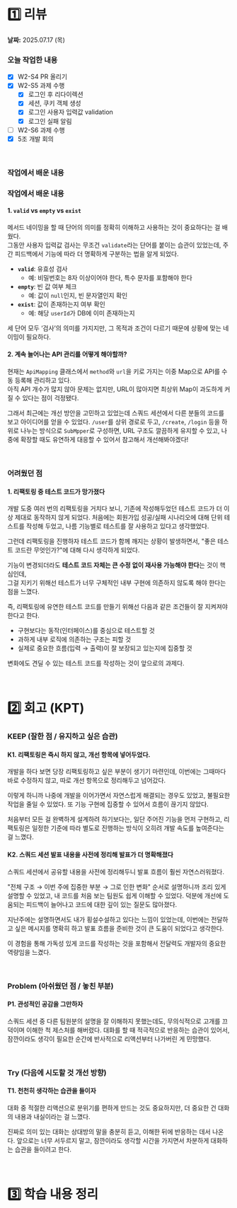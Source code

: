 # 1️⃣ 리뷰
**날짜:** 2025.07.17 (목)

### 오늘 작업한 내용

- [X] W2-S4 PR 올리기
- [X] W2-S5 과제 수행
    - [X] 로그인 후 리다이렉션
    - [X] 세션, 쿠키 객체 생성
    - [X] 로그인 사용자 입력값 validation
    - [X] 로그인 실패 알림
- [ ] W2-S6 과제 수행
- [X] 5조 개발 회의

<br/>

### 작업에서 배운 내용

### 작업에서 배운 내용

#### 1. `valid` vs `empty` vs `exist`

메서드 네이밍을 할 때 단어의 의미를 정확히 이해하고 사용하는 것이 중요하다는 걸 배웠다.  
그동안 사용자 입력값 검사는 무조건 `validate`라는 단어를 붙이는 습관이 있었는데,
주간 피드백에서 기능에 따라 더 명확하게 구분하는 법을 알게 되었다.

- **`valid`**: 유효성 검사
  - 예: 비밀번호는 8자 이상이어야 한다, 특수 문자를 포함해야 한다
- **`empty`**: 빈 값 여부 체크
  - 예: 값이 `null`인지, 빈 문자열인지 확인
- **`exist`**: 값이 존재하는지 여부 확인
  - 예: 해당 `userId`가 DB에 이미 존재하는지

세 단어 모두 ‘검사’의 의미를 가지지만, 그 목적과 조건이 다르기 때문에 상황에 맞는 네이밍이 필요하다.

#### 2. 계속 늘어나는 API 관리를 어떻게 해야할까?

현재는 `ApiMapping` 클래스에서 `method`와 `url`을 키로 가지는 이중 Map으로 API를 수동 등록해 관리하고 있다.  
아직 API 개수가 많지 않아 문제는 없지만, URL이 많아지면 최상위 Map이 과도하게 커질 수 있다는 점이 걱정됐다.

그래서 최근에는 개선 방안을 고민하고 있었는데 스쿼드 세션에서 다른 분들의 코드를 보고 아이디어를 얻을 수 있었다.
`/user`를 상위 경로로 두고, `/create`, `/login` 등을 하위로 나누는 방식으로 `SubMpper`로 구성하면,
URL 구조도 깔끔하게 유지할 수 있고, 나중에 확장할 때도 유연하게 대응할 수 있어서 참고해서 개선해봐야겠다!

<br/>

### 어려웠던 점

#### 1. 리팩토링 중 테스트 코드가 망가졌다

개발 도중 여러 번의 리팩토링을 거치다 보니, 기존에 작성해두었던 테스트 코드가 더 이상 제대로 동작하지 않게 되었다.
처음에는 회원가입 성공/실패 시나리오에 대해 단위 테스트를 작성해 두었고, 나름 기능별로 테스트를 잘 사용하고 있다고 생각했었다.

그런데 리팩토링을 진행하자 테스트 코드가 함께 깨지는 상황이 발생하면서,
"좋은 테스트 코드란 무엇인가?"에 대해 다시 생각하게 되었다.

기능이 변경되더라도 **테스트 코드 자체는 큰 수정 없이 재사용 가능해야 한다**는 것이 핵심인데,  
그걸 지키기 위해선 테스트가 너무 구체적인 내부 구현에 의존하지 않도록 해야 한다는 점을 느꼈다.

즉, 리팩토링에 유연한 테스트 코드를 만들기 위해선 다음과 같은 조건들이 잘 지켜져야 한다고 한다.

- 구현보다는 동작(인터페이스)를 중심으로 테스트할 것
- 과하게 내부 로직에 의존하는 구조는 피할 것
- 실제로 중요한 흐름(입력 → 출력)이 잘 보장되고 있는지에 집중할 것

변화에도 견딜 수 있는 테스트 코드를 작성하는 것이 앞으로의 과제다.

<br/>

#  2️⃣ 회고 (KPT)

### KEEP (잘한 점 / 유지하고 싶은 습관)

#### K1. 리팩토링은 즉시 하지 않고, 개선 항목에 넣어두었다.

개발을 하다 보면 당장 리팩토링하고 싶은 부분이 생기기 마련인데,
이번에는 그때마다 바로 수정하지 않고, 따로 개선 항목으로 정리해두고 넘어갔다.

이렇게 하니까 나중에 개발을 이어가면서 자연스럽게 해결되는 경우도 있었고,
불필요한 작업을 줄일 수 있었다.
또 기능 구현에 집중할 수 있어서 흐름이 끊기지 않았다.

처음부터 모든 걸 완벽하게 설계하려 하기보다는,
일단 주어진 기능을 먼저 구현하고,
리팩토링은 일정한 기준에 따라 별도로 진행하는 방식이
오히려 개발 속도를 높여준다는 걸 느꼈다.

#### K2. 스쿼드 세션 발표 내용을 사전에 정리해 발표가 더 명확해졌다

스쿼드 세션에서 공유할 내용을 사전에 정리해두니 발표 흐름이 훨씬 자연스러워졌다.

"전체 구조 → 이번 주에 집중한 부분 → 그로 인한 변화" 순서로 설명하니까 조리 있게 설명할 수 있었고,
내 코드를 처음 보는 팀원도 쉽게 이해할 수 있었다.
덕분에 개선에 도움되는 피드백이 늘어나고 코드에 대한 깊이 있는 질문도 많아졌다.

지난주에는 설명하면서도 내가 횡설수설하고 있다는 느낌이 있었는데,
이번에는 전달하고 싶은 메시지를 명확히 하고 발표 흐름을 준비한 것이 큰 도움이 되었다고 생각한다.

이 경험을 통해 가독성 있게 코드를 작성하는 것을 포함해서 
전달력도 개발자의 중요한 역량임을 느겼다.

<br/>

### Problem (아쉬웠던 점 / 놓친 부분)

#### P1. 관성적인 공감을 그만하자

스쿼드 세션 중 다른 팀원분의 설명을 잘 이해하지 못했는데도,
무의식적으로 고개를 끄덕이며 이해한 척 제스처를 해버렸다.
대화를 할 때 적극적으로 반응하는 습관이 있어서,
잠깐이라도 생각이 필요한 순간에 반사적으로 리액션부터 나가버린 게 민망했다.

<br/>

### Try (다음에 시도할 것 개선 방향)

#### T1. 천천히 생각하는 습관을 들이자

대화 중 적절한 리액션으로 분위기를 편하게 만드는 것도 중요하지만,
더 중요한 건 대화의 내용과 내실이라는 걸 느꼈다.

진짜로 의미 있는 대화는
상대방의 말을 충분히 듣고, 이해한 뒤에 반응하는 데서 나온다.
앞으로는 너무 서두르지 말고,
잠깐이라도 생각할 시간을 가지면서 차분하게 대화하는 습관을 들이려고 한다.

<br/>

#  3️⃣ 학습 내용 정리

<br/>
